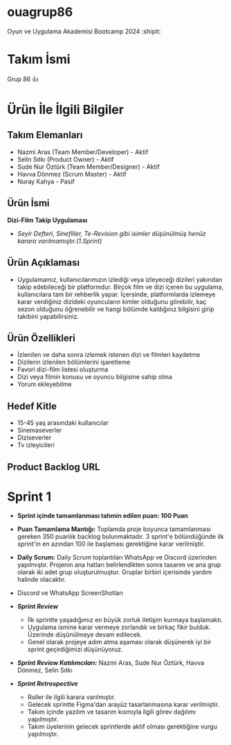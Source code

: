 # ouagrup86
Oyun ve Uygulama Akademisi Bootcamp 2024 :shipit:
# Takım İsmi
  Grup 86 :+1:

# Ürün İle İlgili Bilgiler

## Takım Elemanları
 * Nazmi Aras (Team Member/Developer) - Aktif
 * Selin Sıtkı (Product Owner) - Aktif
 * Sude Nur Öztürk (Team Member/Designer) - Aktif
 * Havva Dönmez (Scrum Master) - Aktif
 * Nuray Kahya - Pasif 

## Ürün İsmi
   **Dizi-Film Takip Uygulaması**
 * _Seyir Defteri, Sinefiller, Te-Revision gibi isimler düşünülmüş henüz karara varılmamıştır.(1.Sprint)_

## Ürün Açıklaması 
  * Uygulamamız, kullanıcılarımızın izlediği veya izleyeceği dizileri yakından takip edebileceği bir platformdur. Birçok film ve dizi içeren bu uygulama, kullanıcılara tam bir rehberlik yapar. İçersinde, platformlarda izlemeye karar verdiğiniz dizideki oyuncuların kimler olduğunu görebilir, kaç sezon olduğunu öğrenebilir ve hangi bölümde kaldığınız bilgisini girip takibini yapabilirsiniz.

## Ürün Özellikleri 
  * İzlenilen ve daha sonra izlemek istenen dizi ve filmleri kaydetme 
  * Dizilerin izlenilen bölümlerini işaretleme
  * Favori dizi-film listesi oluşturma
  * Dizi veya filmin konusu ve oyuncu bilgisine sahip olma 
  * Yorum ekleyebilme 

## Hedef Kitle
  * 15-45 yaş arasındaki kullanıcılar
  * Sinemaseverler
  * Diziseverler
  * Tv izleyicileri

## Product Backlog URL

# Sprint 1 
*  **Sprint içinde tamamlanması tahmin edilen puan: 100 Puan**
*  **Puan Tamamlama Mantığı:** Toplamda proje boyunca tamamlanması gereken 350 puanlık backlog bulunmaktadır. 3 sprint'e bölündüğünde ilk sprint'in en azından 100 ile başlaması gerektiğine karar verilmiştir.
*  **Daily Scrum:** Daily Scrum toplantıları WhatsApp ve Discord üzerinden yapılmıştır. Projenin ana hatları belirlendikten sonra tasarım ve ana grup olarak iki adet grup oluşturulmuştur. Gruplar birbiri içerisinde yardım halinde olacaktır.
* Discord ve WhatsApp ScreenShotları



* _**Sprint Review**_
   - İlk sprintte yaşadığımız en büyük zorluk iletişim kurmaya başlamaktı.
   - Uygulama ismine karar vermeye zorlandık ve birkaç fikir bulduk. Üzerinde düşünülmeye devam edilecek.
   - Genel olarak projeye adım atma aşaması olarak düşünerek iyi bir sprint geçirdiğimizi düşünüyoruz.
* _**Sprint Review Katılımcıları:**_ Nazmi Aras, Sude Nur Öztürk, Havva Dönmez, Selin Sıtkı

* _**Sprint Retrospective**_ 
  * Roller ile ilgili karara varılmıştır.
  * Gelecek sprintte Figma'dan arayüz tasarlanmasına karar verilmiştir.
  * Takım içinde yazılım ve tasarım kısmıyla ilgili görev dağılımı yapılmıştır.
  * Takım üyelerinin gelecek sprintlerde aktif olması gerektiğine vurgu yapılmıştır.


